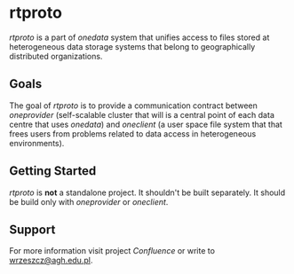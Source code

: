 rtproto
=======

*rtproto* is a part of *onedata* system that unifies access to files stored at heterogeneous data storage systems 
that belong to geographically distributed organizations.

Goals
-----

The goal of *rtproto* is to provide a communication contract between *oneprovider* (self-scalable cluster that
will is a central point of each data centre that uses *onedata*) and *oneclient* (a user space file system that that
frees users from problems related to data access in heterogeneous environments).

Getting Started
---------------

*rtproto* is **not** a standalone project. It shouldn't be built separately. It should be build only with 
*oneprovider* or *oneclient*.

Support
-------
For more information visit project *Confluence* or write to <wrzeszcz@agh.edu.pl>.